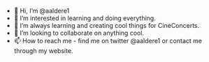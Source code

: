 - 👋 Hi, I’m @aaldere1
- 👀 I’m interested in learning and doing everything.
- 🌱 I’m always learning and creating cool things for CineConcerts.
- 💞️ I’m looking to collaborate on anything cool.
- 📫 How to reach me  - find me on twitter @aaldere1 or contact me through my website.

<!---
aaldere1/aaldere1 is a ✨ special ✨ repository because its `README.md` (this file) appears on your GitHub profile.
You can click the Preview link to take a look at your changes.
--->
